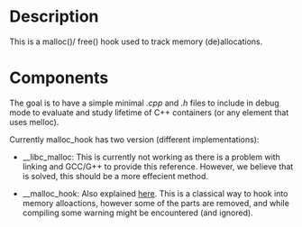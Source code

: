 # Description 
This is a malloc()/ free() hook used to track memory (de)allocations.

# Components
The goal is to have a simple minimal _.cpp_  and _.h_ files to include in debug mode to evaluate and study lifetime of C++ containers (or any element that uses <memory> melloc).

Currently malloc_hook has two version (different implementations):
- __libc_malloc:
    This is currently not working as there is a problem with linking and GCC/G++ to provide this reference. However, we believe that is solved, this should be a more effecient method.
    
- __malloc_hook:
    Also explained [here](https://www.gnu.org/software/libc/manual/html_node/Hooks-for-Malloc.html). This is a classical way to hook into memory alloactions, however some of the parts are removed, and while compiling some warning might be encountered (and ignored).